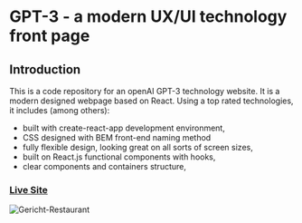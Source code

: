 # GPT-3 - a modern UX/UI technology front page

## Introduction
This is a code repository for an openAI GPT-3 technology website. 
It is a modern designed webpage based on React. Using a top rated technologies, it includes (among others): 
- built with create-react-app development environment,
- CSS designed with BEM front-end naming method
- fully flexible design, looking great on all sorts of screen sizes,
- built on React.js functional components with hooks, 
- clear components and containers structure,

### [Live Site](https://gpt3.maciejpastuszak.pl/)

![Gericht-Restaurant](https://i.ibb.co/680fSww/GPT3.png)
